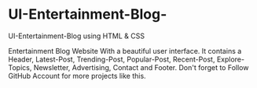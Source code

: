 # UI-Entertainment-Blog-
UI-Entertainment-Blog using HTML &amp; CSS

Entertainment Blog Website With a beautiful user interface. It contains a Header, Latest-Post, Trending-Post, Popular-Post, Recent-Post, Explore-Topics, Newsletter, Advertising, Contact and Footer. Don't forget to Follow GitHub Account for more projects like this.
